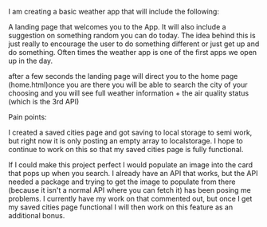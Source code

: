 I am creating a basic weather app that will include the following:

A landing page that welcomes you to the App. It will also include a suggestion on something random you can do today. The idea behind this is just really to encourage the user to do something different or just get up and do something. Often times the weather app is one of the first apps we open up in the day.

after a few seconds the landing page will direct you to the home page (home.html)once you are there you will be able to search the city of your choosing and you will see full weather information + the air quality status (which is the 3rd API)

Pain points:

I created a saved cities page and got saving to local storage to semi work, but right now it is only posting an empty array to localstorage. I hope to continue to work on this so that my saved cities page is fully functional.

If I could make this project perfect I would populate an image into the card that pops up when you search. I already have an API that works, but the API needed a package and trying to get the image to populate from there (because it isn't a normal API where you can fetch it) has been posing me problems. I currently have my work on that commented out, but once I get my saved cities page functional I will then work on this feature as an additional bonus.